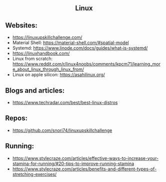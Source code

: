<h2 align="center">Linux</h2>

## Websites:
 * https://linuxupskillchallenge.com/
 * Material Shell: https://material-shell.com/#spatial-model
 * Systemd: https://www.linode.com/docs/guides/what-is-systemd/
 * https://linuxhandbook.com/
 * Linux from scratch: https://www.reddit.com/r/linux4noobs/comments/kpcm71/learning_more_about_linux_through_linux_from/
 * Linux on apple silicon: https://asahilinux.org/

## Blogs and articles:
 * https://www.techradar.com/best/best-linux-distros

## Repos:
 * https://github.com/snori74/linuxupskillchallenge

## Running:
 * https://www.stylecraze.com/articles/effective-ways-to-increase-your-stamina-for-running/#20-tips-to-improve-running-stamina
 * https://www.stylecraze.com/articles/benefits-and-different-types-of-stretching-exercises/
